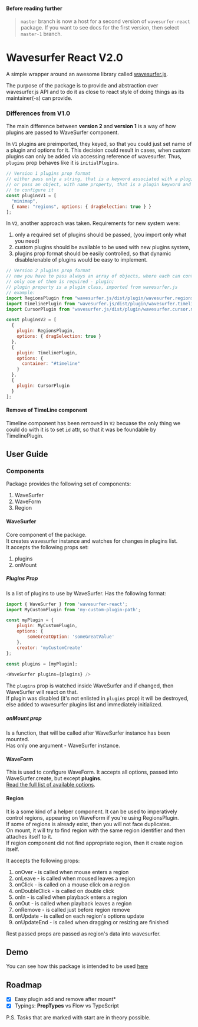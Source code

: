 #### Before reading further
> `master` branch is now a host for a second version of `wavesurfer-react` package. 
> If you want to see docs for the first version, then select `master-1` branch.  

# Wavesurfer React V2.0
A simple wrapper around an awesome library called [wavesurfer.js](https://wavesurfer-js.org).  

The purpose of the package is to provide and abstraction over wavesurfer.js API 
and to do it as close to react style of doing things as its maintainer(-s) can provide.

### Differences from V1.0
The main difference between **version 2** and **version 1** is a way of how plugins are passed to WaveSurfer component.

In `V1` plugins are preimported, they keyed, so that you could just set name of a plugin and options for it. This decision could result in cases, when custom plugins can only be added via accessing reference of wavesurfer. Thus, `plugins` prop behaves like it is `initialPlugins`.

```js
// Version 1 plugins prop format
// either pass only a string, that is a keyword associated with a plugin, 
// or pass an object, with name property, that is a plugin keyword and with options property 
// to configure it
const pluginsV1 = [
  "minimap",
  { name: "regions", options: { dragSelection: true } }
];
```

In `V2`, another approach was taken. Requirements for new system were: 
1. only a required set of plugins should be passed, (you import only what you need)
2. custom plugins should be available to be used with new plugins system,
3. plugins prop format should be easily controlled, so that dynamic disable/enable of plugins would be easy to implement.

```js
// Version 2 plugins prop format
// now you have to pass always an array of objects, where each can contain three properties,
// only one of them is required - plugin;
// plugin property is a plugin class, imported from wavesurfer.js
// example:
import RegionsPlugin from "wavesurfer.js/dist/plugin/wavesurfer.regions.min";
import TimelinePlugin from "wavesurfer.js/dist/plugin/wavesurfer.timeline.min";
import CursorPlugin from "wavesurfer.js/dist/plugin/wavesurfer.cursor.min";

const pluginsV2 = [
  {
    plugin: RegionsPlugin,
    options: { dragSelection: true }
  },
  {
    plugin: TimelinePlugin,
    options: {
      container: "#timeline"
    }
  },
  {
    plugin: CursorPlugin
  }
];
```

#### Remove of TimeLine component
Timeline component has been removed in `V2` becuase the only thing we could do with it is to set `id` attr, so that it was be foundable by TimelinePlugin.  

## User Guide
### Components
Package provides the following set of components:
1. WaveSurfer
2. WaveForm
3. Region

#### WaveSurfer
Core component of the package.   
It creates wavesurfer instance and watches for changes in plugins list.  
It accepts the following props set:
1. plugins
2. onMount

##### Plugins Prop
Is a list of plugins to use by WaveSurfer.
Has the following format:
```js
import { WaveSurfer } from 'wavesurfer-react';
import MyCustomPlugin from 'my-custom-plugin-path'; 

const myPlugin = {
    plugin: MyCustomPlugin,
    options: {
        someGreatOption: 'someGreatValue'
    },
    creator: 'myCustomCreate'
};

const plugins = [myPlugin];

<WaveSurfer plugins={plugins} />
```
The `plugins` prop is watched inside WaveSurfer and if changed, then WaveSurfer will react on that.  
If plugin was disabled (it's not enlisted in `plugins` prop) it will be destroyed, else added to wavesurfer plugins list and immediately initialized.

##### onMount prop
Is a function, that will be called after WaveSurfer instance has been mounted.  
Has only one argument - WaveSurfer instance.


#### WaveForm
This is used to configure WaveForm.
It accepts all options, passed into WaveSurfer.create, but except **plugins**.  
[Read the full list of available options](https://wavesurfer-js.org/docs/options.html).

#### Region
It is a some kind of a helper component. It can be used to imperatively control regions, appearing on WaveForm if you're using RegionsPlugin.  
If some of regions is already exist, then you will not face duplicates.   
On mount, it will try to find region with the same region identifier and then attaches itself to it.  
If region component did not find appropriate region, then it create region itself.

It accepts the following props:
1. onOver - is called when mouse enters a region
2. onLeave - is called when moused leaves a region
3. onClick - is called on a mouse click on a region
4. onDoubleClick - is called on double click
5. onIn - is called when playback enters a region
6. onOut - is called when playback leaves a region
7. onRemove - is called just before region remove
8. onUpdate - is called on each region's options update
9. onUpdateEnd - is called when dragging or resizing are finished

Rest passed props are passed as region's data into wavesurfer.

## Demo
You can see how this package is intended to be used 
[here](https://codesandbox.io/s/wavesurfer-react-2.0)

## Roadmap
 - [x] Easy plugin add and remove after mount*
 - [x] Typings: **PropTypes** vs Flow vs TypeScript
 
P.S. Tasks that are marked with start are in theory possible.
